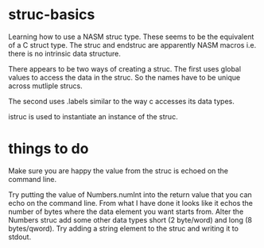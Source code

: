 # struc-basics

Learning how to use a NASM struc type. These seems to be the equivalent of a C struct type.
The struc and endstruc are apparently NASM macros i.e. there is no intrinsic data structure.

There appears to be two ways of creating a struc.
The first uses global values to access the data in the struc.
So the names have to be unique across mutliple strucs.

The second uses .labels similar to the way c accesses its data types.

istruc is used to instantiate an instance of the struc.


# things to do
Make sure you are happy the value from the struc is echoed on the command line.

Try putting the value of Numbers.numInt into the return value that you can echo on the command line.
From what I have done it looks like it echos the number of bytes where the data element you want starts from.
Alter the Numbers struc add some other data types short (2 byte/word) and long (8 bytes/qword).
Try adding a string element to the struc and writing it to stdout.
